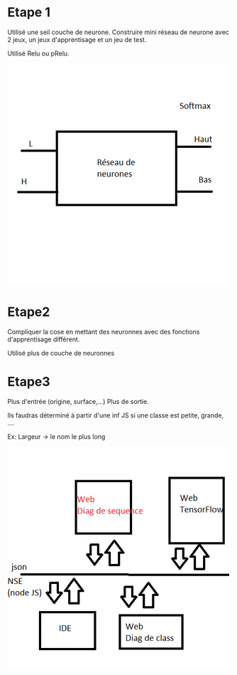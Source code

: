 Etape 1
=======

Utilisé une seil couche de neurone.
Construire mini réseau de neurone avec 2 jeux, un jeux d'apprentisage et un jeu de test.

Utilisé Relu ou pRelu.

![](assets/d1.png)

Etape2
======

Compliquer la cose en mettant des neuronnes avec des fonctions d'apprentisage différent.

Utilisé plus de couche de neuronnes

Etape3
======

Plus d'entrée (origine, surface,...)
Plus de sortie.

Ils faudras déterminé à partir d'une inf JS si une classe est petite, grande, ....

Ex: Largeur -> le nom le plus long

![](assets/d2.png)
